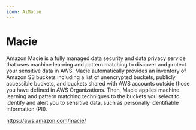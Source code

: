 ```yaml
---
icon: AiMacie
---
```

# Macie
Amazon Macie is a fully managed data security and data privacy service that uses machine learning and pattern matching to discover and protect your sensitive data in AWS. Macie automatically provides an inventory of Amazon S3 buckets including a list of unencrypted buckets, publicly accessible buckets, and buckets shared with AWS accounts outside those you have defined in AWS Organizations. Then, Macie applies machine learning and pattern matching techniques to the buckets you select to identify and alert you to sensitive data, such as personally identifiable information (PII).

https://aws.amazon.com/macie/
